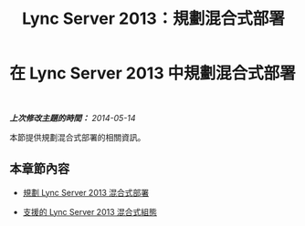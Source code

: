 ﻿---
title: Lync Server 2013：規劃混合式部署
TOCTitle: 規劃混合式部署
ms:assetid: faacd884-4900-476e-bccd-4308550808d4
ms:mtpsurl: https://technet.microsoft.com/zh-tw/library/JJ205406(v=OCS.15)
ms:contentKeyID: 49292882
ms.date: 08/24/2015
mtps_version: v=OCS.15
ms.translationtype: HT
---

# 在 Lync Server 2013 中規劃混合式部署

 

_**上次修改主題的時間：** 2014-05-14_

本節提供規劃混合式部署的相關資訊。

## 本章節內容

  - [規劃 Lync Server 2013 混合式部署](lync-server-2013-planning-for-hybrid-deployments.md)

  - [支援的 Lync Server 2013 混合式組態](lync-server-2013-supported-hybrid-configurations.md)

